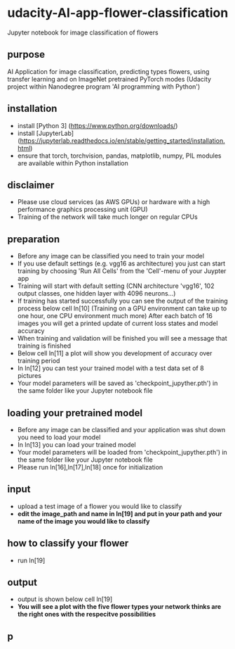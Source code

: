 # udacity-AI-app-flower-classification
Jupyter notebook for image classification of flowers

## purpose
AI Application for image classification, predicting types flowers, using transfer learning and on ImageNet pretrained PyTorch modes
(Udacity project within Nanodegree program 'AI programming with Python')

## installation
* install [Python 3] (https://www.python.org/downloads/)
* install [JupyterLab] (https://jupyterlab.readthedocs.io/en/stable/getting_started/installation.html)
* ensure that torch, torchvision, pandas, matplotlib, numpy, PIL modules are available within Python installation

## disclaimer
* Please use cloud services (as AWS GPUs) or hardware with a high performance graphics processing unit (GPU)
* Training of the network will take much longer on regular CPUs

## preparation
* Before any image can be classified you need to train your model
* If you use default settings (e.g. vgg16 as architecture) you just can start training by choosing 'Run All Cells'
  from the 'Cell'-menu of your Juypter app
* Training will start with default setting (CNN architecture 'vgg16', 102 output classes, one hidden layer with 4096 
  neurons...)
* If training has started successfully you can see the output of the training process below cell ln[10]
  (Training on a GPU environment can take up to one hour, one CPU environment much more)
  After each batch of 16 images you will get a printed update of current loss states and model accuracy 
* When training and validation will be finished you will see a message that training is finished
* Below cell ln[11] a plot will show you development of accuracy over training period
* In ln[12] you can test your trained model with a test data set of 8 pictures
* Your model parameters will be saved as 'checkpoint_jupyther.pth') in the same folder like your Jupyter notebook file

## loading your pretrained model
* Before any image can be classified and your application was shut down you need to load your model
* In ln[13] you can load your trained model
* Your model parameters will be loaded from 'checkpoint_jupyther.pth') in the same folder like your Jupyter notebook file
* Please run ln[16],ln[17],ln[18] once for initialization

## input
* upload a test image of a flower you would like to classify
* **edit the image_path and name in ln[19] and put in your path and your name of the image you would like to classify**

## how to classify your flower
* run ln[19]

## output
* output is shown below cell ln[19]
* **You will see a plot with the five flower types your network thinks are the right ones with the respecitve possibilities**




## p
